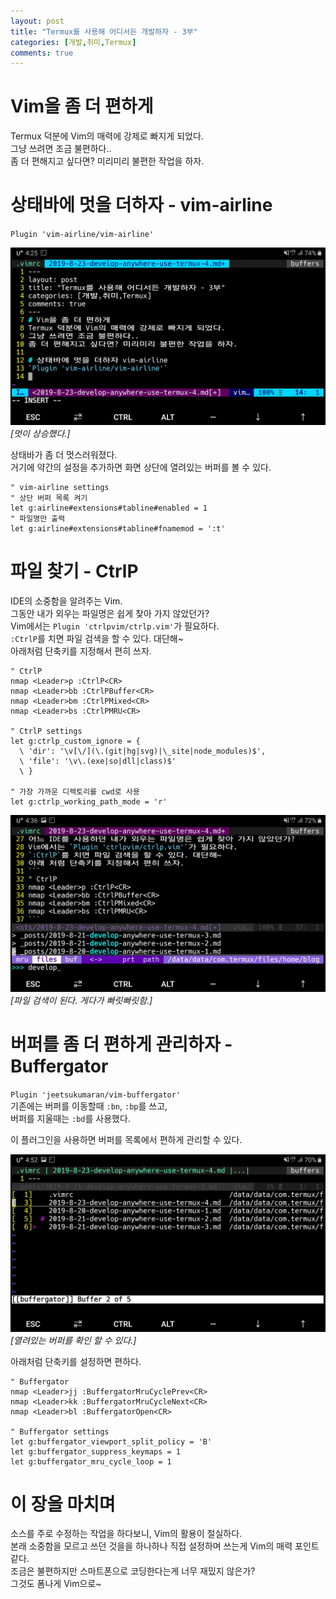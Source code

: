 ```yaml
---
layout: post
title: "Termux를 사용해 어디서든 개발하자 - 3부"
categories: [개발,취미,Termux]
comments: true
---
```

# Vim을 좀 더 편하게
Termux 덕분에 Vim의 매력에 강제로 빠지게 되었다.  
그냥 쓰려면 조금 불편하다..  
좀 더 편해지고 싶다면? 미리미리 불편한 작업을 하자.

# 상태바에 멋을 더하자 - vim-airline
`Plugin 'vim-airline/vim-airline'`

![alt vim-airline](/images/posts/2019-08-23/vim-airline.jpg)*[멋이 상승했다.]*

상태바가 좀 더 멋스러워졌다.  
거기에 약간의 설정을 추가하면 화면 상단에 열려있는 버퍼를 볼 수 있다.
```
" vim-airline settings
" 상단 버퍼 목록 켜기
let g:airline#extensions#tabline#enabled = 1
" 파일명만 출력
let g:airline#extensions#tabline#fnamemod = ':t'
```

# 파일 찾기 - CtrlP
IDE의 소중함을 알려주는 Vim.  
그동안 내가 외우는 파일명은 쉽게 찾아 가지 않았던가?  
Vim에서는 `Plugin 'ctrlpvim/ctrlp.vim'`가 필요하다.  
`:CtrlP`를 치면 파일 검색을 할 수 있다. 대단해~  
아래처럼 단축키를 지정해서 편히 쓰자.
```
" CtrlP
nmap <Leader>p :CtrlP<CR>
nmap <Leader>bb :CtrlPBuffer<CR>
nmap <Leader>bm :CtrlPMixed<CR>
nmap <Leader>bs :CtrlPMRU<CR>

" CtrlP settings
let g:ctrlp_custom_ignore = {
  \ 'dir': '\v[\/](\.(git|hg|svg)|\_site|node_modules)$',
  \ 'file': '\v\.(exe|so|dll|class)$'
  \ }

" 가장 가까운 디렉토리를 cwd로 사용
let g:ctrlp_working_path_mode = 'r'
```

![alt vim-ctrlp](/images/posts/2019-08-23/vim-ctrlp.jpg)*[파일 검색이 된다. 게다가 빠릿빠릿함.]*

# 버퍼를 좀 더 편하게 관리하자 - Buffergator
`Plugin 'jeetsukumaran/vim-buffergator'`  
기존에는 버퍼를 이동할때 `:bn`, `:bp`를 쓰고,  
버퍼를 지울때는 `:bd`를 사용했다.

이 플러그인을 사용하면 버퍼를 목록에서 편하게 관리할 수 있다.

![alt vim-buffergator](/images/posts/2019-08-23/vim-buffergator.jpg)*[열려있는 버퍼를 확인 할 수 있다.]*

아래처럼 단축키를 설정하면 편하다.
```
" Buffergator
nmap <Leader>jj :BuffergatorMruCyclePrev<CR>
nmap <Leader>kk :BuffergatorMruCycleNext<CR>
nmap <Leader>bl :BuffergatorOpen<CR>

" Buffergator settings
let g:buffergator_viewport_split_policy = 'B'
let g:buffergator_suppress_keymaps = 1
let g:buffergator_mru_cycle_loop = 1
```

# 이 장을 마치며
소스를 주로 수정하는 작업을 하다보니, Vim의 활용이 절실하다.  
본래 소중함을 모르고 쓰던 것을을 하나하나 직접 설정하며 쓰는게 Vim의 매력 포인트같다.  
조금은 불편하지만 스마트폰으로 코딩한다는게 너무 재밌지 않은가?  
그것도 폼나게 Vim으로~
